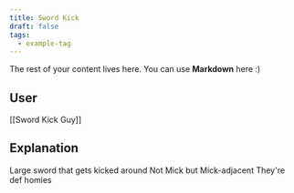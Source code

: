 ```yaml
---
title: Sword Kick
draft: false
tags:
  - example-tag
---
```

 
The rest of your content lives here. You can use **Markdown** here :)

## User
[[Sword Kick Guy]]

## Explanation
Large sword that gets kicked around
Not Mick but Mick-adjacent
They're def homies